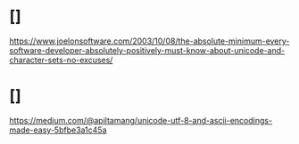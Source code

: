 # []
[comment]: <> ($fixme - addtitle)
https://www.joelonsoftware.com/2003/10/08/the-absolute-minimum-every-software-developer-absolutely-positively-must-know-about-unicode-and-character-sets-no-excuses/

# []
[comment]: <> ($fixme - addtitle)
https://medium.com/@apiltamang/unicode-utf-8-and-ascii-encodings-made-easy-5bfbe3a1c45a

